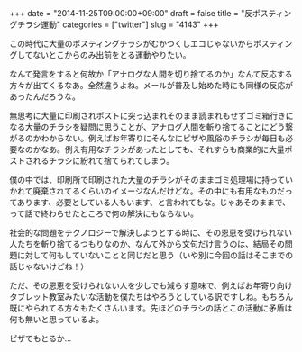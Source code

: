 +++
date = "2014-11-25T09:00:00+09:00"
draft = false
title = "反ポスティングチラシ運動"
categories = ["twitter"]
slug = "4143"
+++

この時代に大量のポスティングチラシがむかつくしエコじゃないからポスティングしてないとこからのみ出前をとる運動やりたい。

なんて発言をすると何故か「アナログな人間を切り捨てるのか」なんて反応する方々が出てくるなあ。全然違うよね。メールが普及し始めた時にも同様の反応があったんだろうな。

無思考に大量に印刷されポストに突っ込まれそのまま読まれもせずゴミ箱行きになる大量のチラシを疑問に思うことが、アナログ人間を斬り捨てることにどう繋がるのかわからない。例えばお年寄りにそんなにピザや風俗のチラシが毎日も必要なのかなあ。例え有用なチラシがあったとしても、それすらも商業的に大量ポストされるチラシに紛れて捨てられてしまう。

僕の中では、印刷所で印刷された大量のチラシがそのままゴミ処理場に持っていかれて廃棄されてるくらいのイメージなんだけどな。その中にも有用なものだってあります、必要としている人もいます、と言われてもな。じゃあそのままで、って話で終わらせたところで何の解決にもならない。

社会的な問題をテクノロジーで解決しようとする時に、その恩恵を受けられない人たちを斬り捨てるつもりなのか、なんて外から文句だけ言うのは、結局その問題に対して何もしていないことと同じだと思う（いや別に今回の話はそこまでの話じゃないけどね！）

ただ、その恩恵を受けられない人を少しでも減らす意味で、例えばお年寄り向けタブレット教室みたいな活動を僕たちはやろうとしている訳ですしね。もちろん既にやられてる方々もたくさんいます。先ほどのチラシの話とこの活動に矛盾は何も無いと思っているよ。

ピザでもとるか…
